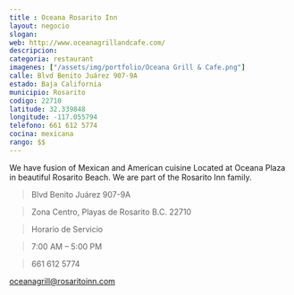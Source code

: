 ```yaml
---
title : Oceana Rosarito Inn
layout: negocio
slogan: 
web: http://www.oceanagrillandcafe.com/
descripcion: 
categoria: restaurant
imagenes: ["/assets/img/portfolio/Oceana Grill & Cafe.png"]
calle: Blvd Benito Juárez 907-9A
estado: Baja California
municipio: Rosarito
codigo: 22710
latitude: 32.339848
longitude: -117.055794
telefono: 661 612 5774
cocina: mexicana
rango: $$
---
```


We have fusion of Mexican and American cuisine Located at Oceana Plaza in beautiful Rosarito Beach. We are part of the Rosarito Inn family.

>Blvd Benito Juárez 907-9A

>Zona Centro, Playas de Rosarito B.C. 22710

>Horario de Servicio 

>7:00 AM – 5:00 PM

>661 612 5774

<oceanagrill@rosaritoinn.com>
